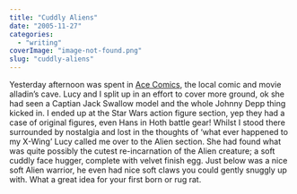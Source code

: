 ```yaml
---
title: "Cuddly Aliens"
date: "2005-11-27"
categories: 
  - "writing"
coverImage: "image-not-found.png"
slug: "cuddly-aliens"
---
```


Yesterday afternoon was spent in [Ace Comics](http://www.acecomics.co.uk/), the local comic and movie alladin’s cave. Lucy and I split up in an effort to cover more ground, ok she had seen a Captian Jack Swallow model and the whole Johnny Depp thing kicked in. I ended up at the Star Wars action figure section, yep they had a case of original figures, even Hans in Hoth battle gear! Whilst I stood there surrounded by nostalgia and lost in the thoughts of ‘what ever happened to my X-Wing’ Lucy called me over to the Alien section. She had found what was quite possibly the cutest re-incarnation of the Alien creature; a soft cuddly face hugger, complete with velvet finish egg. Just below was a nice soft Alien warrior, he even had nice soft claws you could gently snuggly up with. What a great idea for your first born or rug rat.
